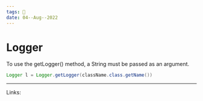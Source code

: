 ```yaml
---
tags: 🌱
date: 04--Aug--2022
---
```


# Logger

To use the getLogger() method, a String must be passed as an argument.

```java
Logger l = Logger.getLogger(className.class.getName())
```

---
Links: 
